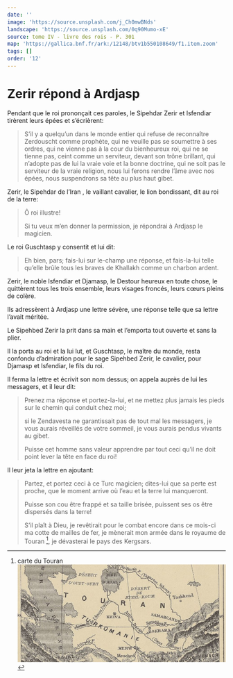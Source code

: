 ```yaml
---
date: ''
image: 'https://source.unsplash.com/j_Ch0mwBNds'
landscape: 'https://source.unsplash.com/0q90Mumo-xE'
source: tome IV - livre des rois - P. 301
map: 'https://gallica.bnf.fr/ark:/12148/btv1b550108649/f1.item.zoom'
tags: []
order: '12'
---
```


# Zerir répond à Ardjasp

Pendant que le roi prononçait ces paroles, le Sipehdar Zerir et Isfendiar tirèrent leurs épées et s’écrièrent:

> S’il y a quelqu’un dans le monde entier qui refuse de reconnaître Zerdouscht comme prophète, qui ne veuille pas se soumettre à ses ordres, qui ne vienne pas à la cour du bienheureux roi, qui ne se tienne pas, ceint comme un serviteur, devant son trône brillant, qui n’adopte pas de lui la vraie voie et la bonne doctrine, qui ne soit pas le serviteur de la vraie religion, nous lui ferons rendre l’âme avec nos épées, nous suspendrons sa tête au plus haut gibet.

Zerir, le Sipehdar de l’Iran , le vaillant cavalier, le lion bondissant, dit au roi de la terre:

> Ô roi illustre!
>
> Si tu veux m’en donner la permission, je répondrai à Ardjasp le magicien.

Le roi Guschtasp y consentit et lui dit:

> Eh bien, pars; fais-lui sur le-champ une réponse, et fais-la-lui telle qu’elle brûle tous les braves de Khallakh comme un charbon ardent.

Zerir, le noble Isfendiar et Djamasp, le Destour heureux en toute chose, le quittèrent tous les trois ensemble, leurs visages froncés, leurs cœurs pleins de colère.

Ils adressèrent à Ardjasp une lettre sévère, une réponse telle que sa lettre l’avait méritée.

Le Sipehbed Zerir la prit dans sa main et l’emporta tout ouverte et sans la plier.

Il la porta au roi et la lui lut, et Guschtasp, le maître du monde, resta confondu d’admiration pour le sage Sipehbed Zerir, le cavalier, pour Djamasp et Isfendiar, le fils du roi.

Il ferma la lettre et écrivit son nom dessus; on appela auprès de lui les messagers, et il leur dit:

> Prenez ma réponse et portez-la-lui, et ne mettez plus jamais les pieds sur le chemin qui conduit chez moi;
>
> si le Zendavesta ne garantissait pas de tout mal les messagers, je vous aurais réveillés de votre sommeil, je vous aurais pendus vivants au gibet.
>
> Puisse cet homme sans valeur apprendre par tout ceci qu’il ne doit point lever la tête en face du roi!

Il leur jeta la lettre en ajoutant:

> Partez, et portez ceci à ce Turc magicien; dites-lui que sa perte est proche, que le moment arrive où l’eau et la terre lui manqueront.
>
> Puisse son cou être frappé et sa taille brisée, puissent ses os être dispersés dans la terre!
>
> S’il plaît à Dieu, je revêtirait pour le combat encore dans ce mois-ci ma cotte de mailles de fer, je mènerait mon armée dans le royaume de Touran [^1], je dévasterai le pays des Kergsars.

[^1]: carte du Touran ![touran](images/touran.jpg)

